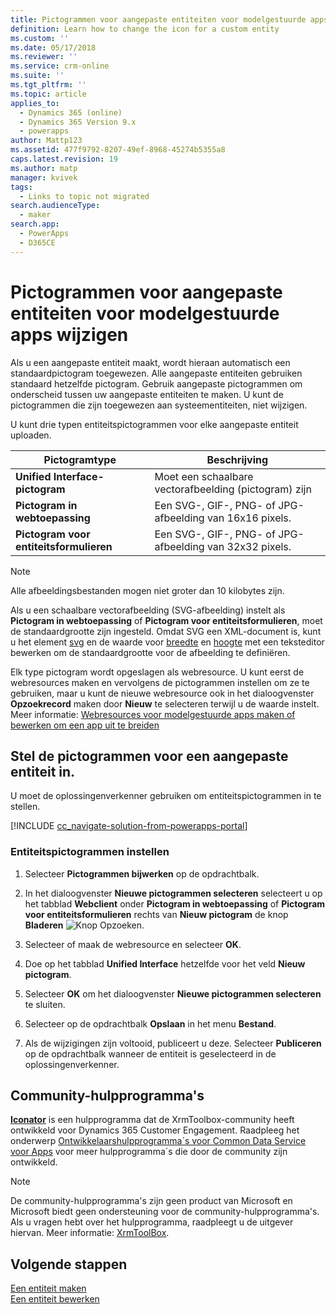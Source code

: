 ```yaml
---
title: Pictogrammen voor aangepaste entiteiten voor modelgestuurde apps wijzigen in PowerApps | MicrosoftDocs
definition: Learn how to change the icon for a custom entity
ms.custom: ''
ms.date: 05/17/2018
ms.reviewer: ''
ms.service: crm-online
ms.suite: ''
ms.tgt_pltfrm: ''
ms.topic: article
applies_to:
  - Dynamics 365 (online)
  - Dynamics 365 Version 9.x
  - powerapps
author: Mattp123
ms.assetid: 477f9792-8207-49ef-8968-45274b5355a8
caps.latest.revision: 19
ms.author: matp
manager: kvivek
tags:
  - Links to topic not migrated
search.audienceType:
  - maker
search.app:
  - PowerApps
  - D365CE
---
```

# <a name="change-model-driven-app-custom-entity-icons"></a>Pictogrammen voor aangepaste entiteiten voor modelgestuurde apps wijzigen 

Als u een aangepaste entiteit maakt, wordt hieraan automatisch een standaardpictogram toegewezen. Alle aangepaste entiteiten gebruiken standaard hetzelfde pictogram. Gebruik aangepaste pictogrammen om onderscheid tussen uw aangepaste entiteiten te maken. U kunt de pictogrammen die zijn toegewezen aan systeementiteiten, niet wijzigen.  
  
 U kunt drie typen entiteitspictogrammen voor elke aangepaste entiteit uploaden. 

|Pictogramtype  |Beschrijving  |
|---------|---------|
|**Unified Interface-pictogram**|Moet een schaalbare vectorafbeelding (pictogram) zijn |
|**Pictogram in webtoepassing**|Een SVG-, GIF-, PNG- of JPG-afbeelding van 16x16 pixels.|
|**Pictogram voor entiteitsformulieren**|Een SVG-, GIF-, PNG- of JPG-afbeelding van 32x32 pixels.|

> [!NOTE]
> Alle afbeeldingsbestanden mogen niet groter dan 10 kilobytes zijn.
>
> Als u een schaalbare vectorafbeelding (SVG-afbeelding) instelt als **Pictogram in webtoepassing** of **Pictogram voor entiteitsformulieren**, moet de standaardgrootte zijn ingesteld. Omdat SVG een XML-document is, kunt u het element [svg](https://developer.mozilla.org/docs/Web/SVG/Element/svg) en de waarde voor [breedte](https://developer.mozilla.org/docs/Web/SVG/Attribute/width) en [hoogte](https://developer.mozilla.org/docs/Web/SVG/Attribute/height) met een teksteditor bewerken om de standaardgrootte voor de afbeelding te definiëren.

Elk type pictogram wordt opgeslagen als webresource. U kunt eerst de webresources maken en vervolgens de pictogrammen instellen om ze te gebruiken, maar u kunt de nieuwe webresource ook in het dialoogvenster **Opzoekrecord** maken door **Nieuw** te selecteren terwijl u de waarde instelt. Meer informatie: [Webresources voor modelgestuurde apps maken of bewerken om een app uit te breiden](create-edit-web-resources.md)

## <a name="set-the-icons-for-a-custom-entity"></a>Stel de pictogrammen voor een aangepaste entiteit in.

U moet de oplossingenverkenner gebruiken om entiteitspictogrammen in te stellen.

[!INCLUDE [cc_navigate-solution-from-powerapps-portal](../../includes/cc_navigate-solution-from-powerapps-portal.md)]

### <a name="set-entity-icons"></a>Entiteitspictogrammen instellen

1. Selecteer **Pictogrammen bijwerken** op de opdrachtbalk.  
  
2. In het dialoogvenster **Nieuwe pictogrammen selecteren** selecteert u op het tabblad **Webclient** onder **Pictogram in webtoepassing** of **Pictogram voor entiteitsformulieren** rechts van **Nieuw pictogram** de knop **Bladeren** ![Knop Opzoeken](media/lookup-button-4.gif).
3. Selecteer of maak de webresource en selecteer **OK**. 
4. Doe op het tabblad **Unified Interface** hetzelfde voor het veld **Nieuw pictogram**.
5. Selecteer **OK** om het dialoogvenster **Nieuwe pictogrammen selecteren** te sluiten.
6. Selecteer op de opdrachtbalk **Opslaan** in het menu **Bestand**.  
7. Als de wijzigingen zijn voltooid, publiceert u deze. Selecteer **Publiceren** op de opdrachtbalk wanneer de entiteit is geselecteerd in de oplossingenverkenner.
  
## <a name="community-tools"></a>Community-hulpprogramma's

**[Iconator](https://www.xrmtoolbox.com/plugins/MscrmTools.Iconator/)** is een hulpprogramma dat de XrmToolbox-community heeft ontwikkeld voor Dynamics 365 Customer Engagement. Raadpleeg het onderwerp [Ontwikkelaarshulpprogramma´s voor Common Data Service voor Apps](https://docs.microsoft.com/dynamics365/customer-engagement/developer/developer-tools) voor meer hulpprogramma´s die door de community zijn ontwikkeld.

> [!NOTE]
> De community-hulpprogramma's zijn geen product van Microsoft en Microsoft biedt geen ondersteuning voor de community-hulpprogramma's. Als u vragen hebt over het hulpprogramma, raadpleegt u de uitgever hiervan. Meer informatie: [XrmToolBox](https://www.xrmtoolbox.com).

## <a name="next-steps"></a>Volgende stappen  
[Een entiteit maken](../common-data-service/create-edit-entities.md)<br />
[Een entiteit bewerken](../common-data-service/edit-entities.md)
